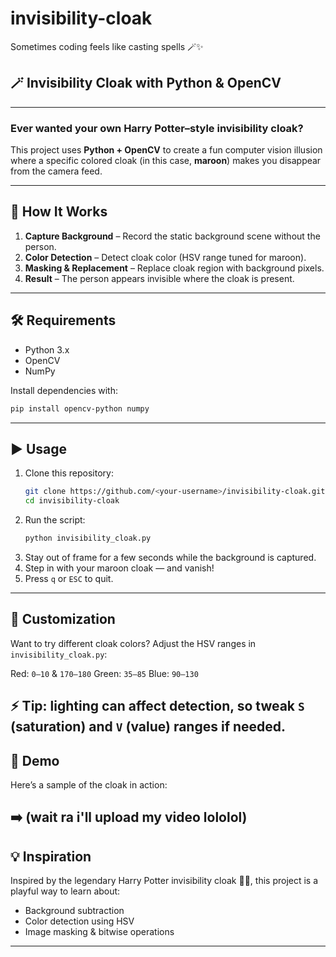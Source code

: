 # invisibility-cloak
Sometimes coding feels like casting spells 🪄✨
## 🪄 Invisibility Cloak with Python & OpenCV

---
### Ever wanted your own **Harry Potter–style invisibility cloak**?  
This project uses **Python + OpenCV** to create a fun computer vision illusion where a specific colored cloak (in this case, **maroon**) makes you disappear from the camera feed.

---

## 🚀 How It Works
1. **Capture Background** – Record the static background scene without the person.  
2. **Color Detection** – Detect cloak color (HSV range tuned for maroon).  
3. **Masking & Replacement** – Replace cloak region with background pixels.  
4. **Result** – The person appears invisible where the cloak is present.  

---

## 🛠️ Requirements
- Python 3.x  
- OpenCV  
- NumPy  

Install dependencies with:
```bash
pip install opencv-python numpy
```
---
## ▶️ Usage
1. Clone this repository:
   ```bash
   git clone https://github.com/<your-username>/invisibility-cloak.git
   cd invisibility-cloak
   ```
2. Run the script:
   ```bash
   python invisibility_cloak.py
   ```
3. Stay out of frame for a few seconds while the background is captured.
4. Step in with your maroon cloak — and vanish!
5. Press `q` or `ESC` to quit.
---
## 🎨 Customization

Want to try different cloak colors?
Adjust the HSV ranges in `invisibility_cloak.py`:

Red: `0–10` & `170–180`
Green: `35–85`
Blue: `90–130`

⚡ Tip: lighting can affect detection, so tweak `S` (saturation) and `V` (value) ranges if needed.
---
## 📸 Demo
Here’s a sample of the cloak in action:

➡️ (wait ra i'll upload my video lololol)
---
## 💡 Inspiration

Inspired by the legendary Harry Potter invisibility cloak 🧙‍♂️,
this project is a playful way to learn about:

* Background subtraction
* Color detection using HSV
* Image masking & bitwise operations
---
